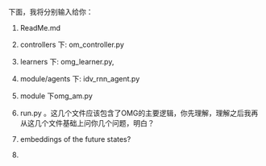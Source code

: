 下面，我将分别输入给你：
1. ReadMe.md    
2. controllers 下: om_controller.py
3. learners 下:  omg_learner.py, 
4. module/agents 下: idv_rnn_agent.py
5. module 下omg_am.py 
8. run.py 。这几个文件应该包含了OMG的主要逻辑，你先理解，理解之后我再从这几个文件基础上问你几个问题，明白？



1. embeddings of the future states?
2. 